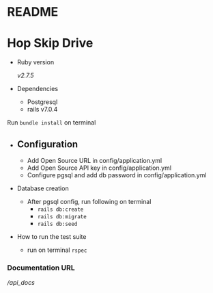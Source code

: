 # README

# Hop Skip Drive

- Ruby version

  _*v2.7.5*_

- Dependencies

  - Postgresql
  - rails v7.0.4

Run `bundle install` on terminal

- ## Configuration

  - Add Open Source URL in config/application.yml
  - Add Open Source API key in config/application.yml
  - Configure pgsql and add db password in config/application.yml

* Database creation

  - After pgsql config, run following on terminal
    - `rails db:create`
    - `rails db:migrate`
    - `rails db:seed`

* How to run the test suite
  - run on terminal `rspec`

### Documentation URL

_/api_docs_
